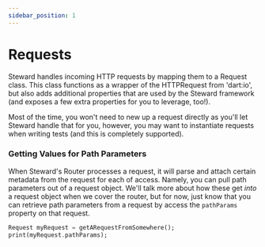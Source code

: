 ```yaml
---
sidebar_position: 1
---
```


# Requests

Steward handles incoming HTTP requests by mapping them to a Request class.
This class functions as a wrapper of the HTTPRequest from 'dart:io', but also adds additional properties that are used by the Steward framework (and exposes a few extra properties for you to leverage, too!).

Most of the time, you won't need to new up a request directly as you'll let Steward handle that for you, however, you may want to instantiate requests when writing tests (and this is completely supported).

### Getting Values for Path Parameters

When Steward's Router processes a request, it will parse and attach certain metadata from the request for each of access. Namely, you can pull path parameters out of a request object. We'll talk more about how these get _into_ a request object when we cover the router, but for now, just know that you can retrieve path parameters from a request by access the `pathParams` property on that request.

```dart
Request myRequest = getARequestFromSomewhere();
print(myRequest.pathParams);
```